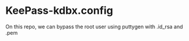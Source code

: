 # KeePass-kdbx.config
On this repo, we can bypass the root user using puttygen with .id_rsa and .pem
